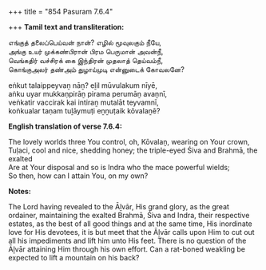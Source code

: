 +++
title = "854 Pasuram 7.6.4"

+++
**Tamil text and transliteration:**

எங்குத் தலைப்பெய்வன் நான்? எழில் மூவுலகும் நீயே,  
அங்கு உயர் முக்கண்பிரான் பிரம பெருமான் அவன்நீ,  
வெங்கதிர் வச்சிரக் கை இந்திரன் முதலாத் தெய்வம்நீ,  
கொங்குஅலர் தண்அம் துழாய்முடி என்னுடைக் கோவலனே?

eṅkut talaippeyvaṉ nāṉ? eḻil mūvulakum nīyē,  
aṅku uyar mukkaṇpirāṉ pirama perumāṉ avaṉnī,  
veṅkatir vaccirak kai intiraṉ mutalāt teyvamnī,  
koṅkualar taṇam tuḻāymuṭi eṉṉuṭaik kōvalaṉē?

**English translation of verse 7.6.4:**

The lovely worlds three You control, oh, Kōvalaṉ, wearing on Your crown,  
Tuḷaci, cool and nice, shedding honey; the triple-eyed Śiva and Brahmā, the exalted  
Are at Your disposal and so is Indra who the mace powerful wields;  
So then, how can I attain You, on my own?

**Notes:**

The Lord having revealed to the Āḻvār, His grand glory, as the great ordainer, maintaining the exalted Brahmā, Śiva and Indra, their respective estates, as the best of all good things and at the same time, His inordinate love for His devotees, it is but meet that the Āḻvār calls upon Him to cut out all his impediments and lift him unto His feet. There is no question of the Āḻvār attaining Him through his own effort. Can a rat-boned weakling be expected to lift a mountain on his back?



